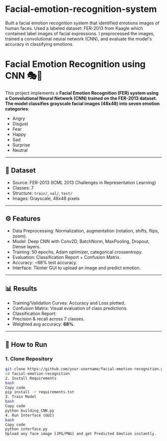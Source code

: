 # Facial-emotion-recognition-system
Built a facial emotion recognition system that identified emotions images of human faces. Used a labeled dataset: FER-2013 from Kaagle which contained label images of facial expressions. I preprocessed the images, trained a convolutional neural network (CNN), and evaluate the model's accuracy in classifying emotions. 

# Facial Emotion Recognition using CNN 🎭🤖  

This project implements a **Facial Emotion Recognition (FER) system using a Convolutional Neural Network (CNN) trained on the FER-2013 dataset. The model classifies grayscale facial images (48x48) into seven emotion categories**:  

- Angry  
- Disgust  
- Fear  
- Happy  
- Sad  
- Surprise  
- Neutral  

---

## 📂 Dataset  
- Source: FER-2013 (ICML 2013 Challenges in Representation Learning)  
- Classes: 7  
- Structure: `train/`, `val/`, `test/`  
- Images: Grayscale, 48x48 pixels  

---

## ⚙️ Features  
- Data Preprocessing: Normalization, augmentation (rotation, shifts, flips, zoom).  
- Model: Deep CNN with Conv2D, BatchNorm, MaxPooling, Dropout, Dense layers.  
- Training: 50 epochs, Adam optimizer, categorical crossentropy.  
- Evaluation: Classification Report + Confusion Matrix.  
- Accuracy: ~68% test accuracy.  
- Interface: Tkinter GUI to upload an image and predict emotion.  

---

## 📊 Results  
- Training/Validation Curves: Accuracy and Loss plotted.  
- Confusion Matrix: Visual evaluation of class predictions.  
- Classification Report:  
- Precision & recall across 7 classes.  
- Weighted avg accuracy: **68%**.  

---

## 🚀 How to Run  

### 1. Clone Repository  
```bash
git clone https://github.com/your-username/facial-emotion-recognition.git
cd facial-emotion-recognition
2. Install Requirements
bash
Copy code
pip install -r requirements.txt
3. Train Model
bash
Copy code
python building_CNN.py
4. Run Interface (GUI)
bash
Copy code
python interface.py
Upload any face image (JPG/PNG) and get Predicted Emotion instantly.
